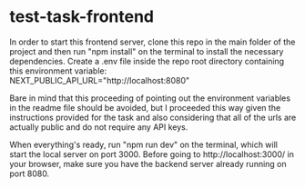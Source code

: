 ﻿# test-task-frontend

In order to start this frontend server, clone this repo in the main folder of the project and then run "npm install" on the terminal to install the necessary dependencies. Create a .env file inside the repo root directory containing this environment variable:  
NEXT_PUBLIC_API_URL="http://localhost:8080"

Bare in mind that this proceeding of pointing out the environment variables in the readme file should be avoided, but I proceeded this way given the instructions provided for the task and also considering that all of the urls are actually public and do not require any API keys.

When everything's ready, run "npm run dev" on the terminal, which will start the local server on port 3000. Before going to http://localhost:3000/ in your browser, make sure you have the backend server already running on port 8080.
